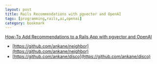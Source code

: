 ```yaml
---
layout: post
title: Rails Recommendations with pgvector and OpenAI
tags: [programming,rails,ai,openai]
category: bookmark
---
```


[How-To Add Recommendations to a Rails App with pgvector and OpenAI](https://medium.com/@mauricio/how-to-add-recommendations-to-a-rails-app-with-pgvector-and-openai-881d87915fb2)<br>

- [https://github.com/ankane/neighbor](https://github.com/ankane/neighbor)
- [https://github.com/ankane/disco](https://github.com/ankane/disco)
